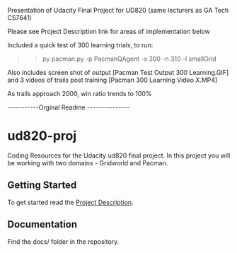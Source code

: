 Presentation of Udacity Final Project for UD820 (same lecturers as GA Tech CS7641)

Please see Project Description link for areas of implementation below

Included a quick test of 300 learning trials, to run:

>> py pacman.py -p PacmanQAgent -x 300 -n 310 -l smallGrid

Also includes screen shot of output [Pacman Test Output 300 Learning.GIF]  
and 3 videos of trails post training [Pacman 300 Learning Video X.MP4]

As trails approach 2000, win ratio trends to 100%

-----------Orginal Readme ---------------

ud820-proj
==========

Coding Resources for the Udacity ud820 final project. In this project you will be working with two domains - Gridworld and Pacman.

Getting Started
---------------

To get started read the [Project Description][1].

Documentation
--------------
Find the docs/ folder in the repository.

[1]:https://docs.google.com/document/d/1NN6shM9oB_sdppT6zsVFuQrSuJ077Jg5oyQQIV8TXgk/pub
